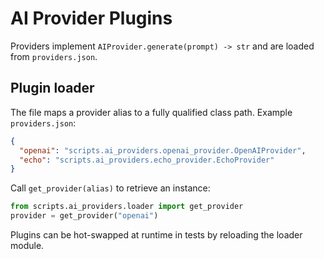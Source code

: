 # AI Provider Plugins

Providers implement `AIProvider.generate(prompt) -> str` and are loaded from
`providers.json`.

## Plugin loader

The file maps a provider alias to a fully qualified class path. Example
`providers.json`:

```json
{
  "openai": "scripts.ai_providers.openai_provider.OpenAIProvider",
  "echo": "scripts.ai_providers.echo_provider.EchoProvider"
}
```

Call `get_provider(alias)` to retrieve an instance:

```python
from scripts.ai_providers.loader import get_provider
provider = get_provider("openai")
```

Plugins can be hot-swapped at runtime in tests by reloading the loader module.
